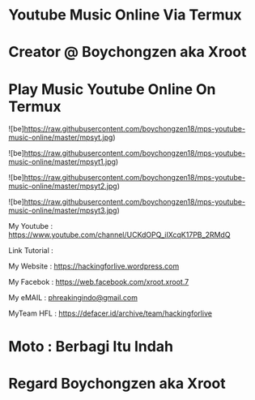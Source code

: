 # Youtube Music Online Via Termux

# Creator @ Boychongzen aka Xroot

# Play Music Youtube Online On Termux  

![be]https://raw.githubusercontent.com/boychongzen18/mps-youtube-music-online/master/mpsyt.jpg)

![be]https://raw.githubusercontent.com/boychongzen18/mps-youtube-music-online/master/mpsyt1.jpg)

![be]https://raw.githubusercontent.com/boychongzen18/mps-youtube-music-online/master/mpsyt2.jpg)

![be]https://raw.githubusercontent.com/boychongzen18/mps-youtube-music-online/master/mpsyt3.jpg)


My Youtube    : https://www.youtube.com/channel/UCKdOPQ_iIXcqK17PB_2RMdQ

Link Tutorial : 

My Website    : https://hackingforlive.wordpress.com

My Facebok    : https://web.facebook.com/xroot.xroot.7

My eMAIL      : phreakingindo@gmail.com

MyTeam HFL    : https://defacer.id/archive/team/hackingforlive

# Moto : Berbagi Itu Indah

# Regard Boychongzen aka Xroot
